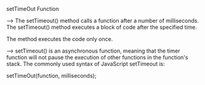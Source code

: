 setTimeOut Function

--> The setTimeout() method calls a function after a number of milliseconds. The setTimeout() method executes a block of code after the specified time.

The method executes the code only once.

--> setTimeout() is an asynchronous function, meaning that the timer function will not pause the execution of other functions in the function's stack. The commonly used syntax of JavaScript setTimeout is:

setTimeOut(function, milliseconds);
